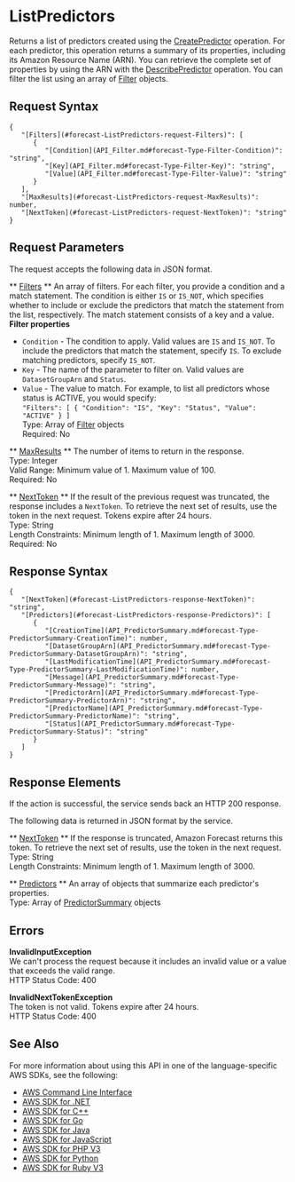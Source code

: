 # ListPredictors<a name="API_ListPredictors"></a>

Returns a list of predictors created using the [CreatePredictor](API_CreatePredictor.md) operation\. For each predictor, this operation returns a summary of its properties, including its Amazon Resource Name \(ARN\)\. You can retrieve the complete set of properties by using the ARN with the [DescribePredictor](API_DescribePredictor.md) operation\. You can filter the list using an array of [Filter](API_Filter.md) objects\.

## Request Syntax<a name="API_ListPredictors_RequestSyntax"></a>

```
{
   "[Filters](#forecast-ListPredictors-request-Filters)": [ 
      { 
         "[Condition](API_Filter.md#forecast-Type-Filter-Condition)": "string",
         "[Key](API_Filter.md#forecast-Type-Filter-Key)": "string",
         "[Value](API_Filter.md#forecast-Type-Filter-Value)": "string"
      }
   ],
   "[MaxResults](#forecast-ListPredictors-request-MaxResults)": number,
   "[NextToken](#forecast-ListPredictors-request-NextToken)": "string"
}
```

## Request Parameters<a name="API_ListPredictors_RequestParameters"></a>

The request accepts the following data in JSON format\.

 ** [Filters](#API_ListPredictors_RequestSyntax) **   <a name="forecast-ListPredictors-request-Filters"></a>
An array of filters\. For each filter, you provide a condition and a match statement\. The condition is either `IS` or `IS_NOT`, which specifies whether to include or exclude the predictors that match the statement from the list, respectively\. The match statement consists of a key and a value\.  
 **Filter properties**   
+  `Condition` \- The condition to apply\. Valid values are `IS` and `IS_NOT`\. To include the predictors that match the statement, specify `IS`\. To exclude matching predictors, specify `IS_NOT`\.
+  `Key` \- The name of the parameter to filter on\. Valid values are `DatasetGroupArn` and `Status`\.
+  `Value` \- The value to match\.
For example, to list all predictors whose status is ACTIVE, you would specify:  
 `"Filters": [ { "Condition": "IS", "Key": "Status", "Value": "ACTIVE" } ]`   
Type: Array of [Filter](API_Filter.md) objects  
Required: No

 ** [MaxResults](#API_ListPredictors_RequestSyntax) **   <a name="forecast-ListPredictors-request-MaxResults"></a>
The number of items to return in the response\.  
Type: Integer  
Valid Range: Minimum value of 1\. Maximum value of 100\.  
Required: No

 ** [NextToken](#API_ListPredictors_RequestSyntax) **   <a name="forecast-ListPredictors-request-NextToken"></a>
If the result of the previous request was truncated, the response includes a `NextToken`\. To retrieve the next set of results, use the token in the next request\. Tokens expire after 24 hours\.  
Type: String  
Length Constraints: Minimum length of 1\. Maximum length of 3000\.  
Required: No

## Response Syntax<a name="API_ListPredictors_ResponseSyntax"></a>

```
{
   "[NextToken](#forecast-ListPredictors-response-NextToken)": "string",
   "[Predictors](#forecast-ListPredictors-response-Predictors)": [ 
      { 
         "[CreationTime](API_PredictorSummary.md#forecast-Type-PredictorSummary-CreationTime)": number,
         "[DatasetGroupArn](API_PredictorSummary.md#forecast-Type-PredictorSummary-DatasetGroupArn)": "string",
         "[LastModificationTime](API_PredictorSummary.md#forecast-Type-PredictorSummary-LastModificationTime)": number,
         "[Message](API_PredictorSummary.md#forecast-Type-PredictorSummary-Message)": "string",
         "[PredictorArn](API_PredictorSummary.md#forecast-Type-PredictorSummary-PredictorArn)": "string",
         "[PredictorName](API_PredictorSummary.md#forecast-Type-PredictorSummary-PredictorName)": "string",
         "[Status](API_PredictorSummary.md#forecast-Type-PredictorSummary-Status)": "string"
      }
   ]
}
```

## Response Elements<a name="API_ListPredictors_ResponseElements"></a>

If the action is successful, the service sends back an HTTP 200 response\.

The following data is returned in JSON format by the service\.

 ** [NextToken](#API_ListPredictors_ResponseSyntax) **   <a name="forecast-ListPredictors-response-NextToken"></a>
If the response is truncated, Amazon Forecast returns this token\. To retrieve the next set of results, use the token in the next request\.  
Type: String  
Length Constraints: Minimum length of 1\. Maximum length of 3000\.

 ** [Predictors](#API_ListPredictors_ResponseSyntax) **   <a name="forecast-ListPredictors-response-Predictors"></a>
An array of objects that summarize each predictor's properties\.  
Type: Array of [PredictorSummary](API_PredictorSummary.md) objects

## Errors<a name="API_ListPredictors_Errors"></a>

 **InvalidInputException**   
We can't process the request because it includes an invalid value or a value that exceeds the valid range\.  
HTTP Status Code: 400

 **InvalidNextTokenException**   
The token is not valid\. Tokens expire after 24 hours\.  
HTTP Status Code: 400

## See Also<a name="API_ListPredictors_SeeAlso"></a>

For more information about using this API in one of the language\-specific AWS SDKs, see the following:
+  [AWS Command Line Interface](https://docs.aws.amazon.com/goto/aws-cli/forecast-2018-06-26/ListPredictors) 
+  [AWS SDK for \.NET](https://docs.aws.amazon.com/goto/DotNetSDKV3/forecast-2018-06-26/ListPredictors) 
+  [AWS SDK for C\+\+](https://docs.aws.amazon.com/goto/SdkForCpp/forecast-2018-06-26/ListPredictors) 
+  [AWS SDK for Go](https://docs.aws.amazon.com/goto/SdkForGoV1/forecast-2018-06-26/ListPredictors) 
+  [AWS SDK for Java](https://docs.aws.amazon.com/goto/SdkForJava/forecast-2018-06-26/ListPredictors) 
+  [AWS SDK for JavaScript](https://docs.aws.amazon.com/goto/AWSJavaScriptSDK/forecast-2018-06-26/ListPredictors) 
+  [AWS SDK for PHP V3](https://docs.aws.amazon.com/goto/SdkForPHPV3/forecast-2018-06-26/ListPredictors) 
+  [AWS SDK for Python](https://docs.aws.amazon.com/goto/boto3/forecast-2018-06-26/ListPredictors) 
+  [AWS SDK for Ruby V3](https://docs.aws.amazon.com/goto/SdkForRubyV3/forecast-2018-06-26/ListPredictors) 